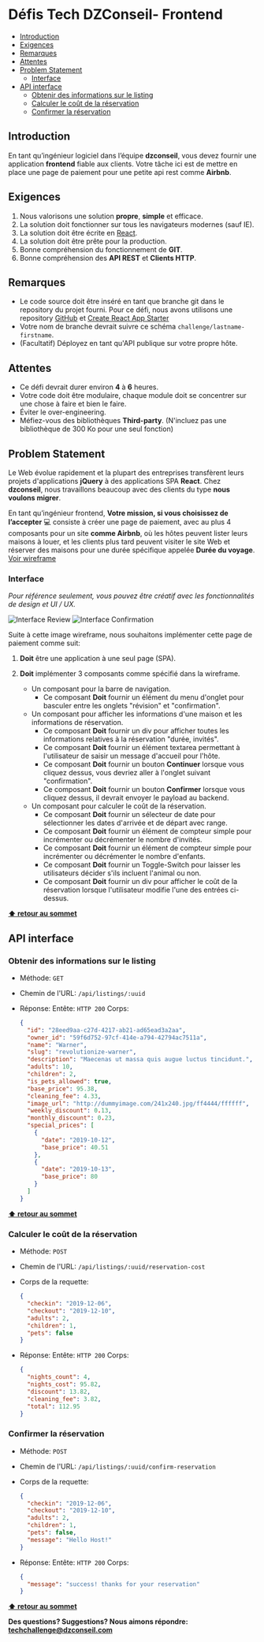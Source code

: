 # Défis Tech DZConseil- Frontend <!-- omit in toc -->

- [Introduction](#introduction)
- [Exigences](#exigences)
- [Remarques](#remarques)
- [Attentes](#attentes)
- [Problem Statement](#problem-statement)
  - [Interface](#interface)
- [API interface](#api-interface)
  - [Obtenir des informations sur le listing](#obtenir-des-informations-sur-le-listing)
  - [Calculer le coût de la réservation](#calculer-le-co%c3%bbt-de-la-r%c3%a9servation)
  - [Confirmer la réservation](#confirmer-la-r%c3%a9servation)

## Introduction

En tant qu’ingénieur logiciel dans l’équipe **dzconseil**, vous devez fournir une application **frontend** fiable aux clients.
Votre tâche ici est de mettre en place une page de paiement pour une petite api rest comme **Airbnb**.

## Exigences

1. Nous valorisons une solution **propre**, **simple** et efficace.
2. La solution doit fonctionner sur tous les navigateurs modernes (sauf IE).
3. La solution doit être écrite en [React](https://reactjs.org/).
4. La solution doit être prête pour la production.
5. Bonne compréhension du fonctionnement de **GIT**.
6. Bonne compréhension des **API REST** et **Clients HTTP**.

## Remarques

- Le code source doit être inséré en tant que branche git dans le repository du projet fourni. Pour ce défi, nous avons utilisons une repository [GitHub](https://github.com/dzconseil/frontend-challenge) et [Create React App Starter](https://github.com/facebook/create-react-app)
- Votre nom de branche devrait suivre ce schéma `challenge/lastname-firstname`.
- (Facultatif) Déployez en tant qu'API publique sur votre propre hôte.

## Attentes

- Ce défi devrait durer environ **4** à **6** heures.
- Votre code doit être modulaire, chaque module doit se concentrer sur une chose à faire et bien le faire.
- Éviter le over-engineering.
- Méfiez-vous des bibliothèques **Third-party**. (N'incluez pas une bibliothèque de 300 Ko pour une seul fonction)

## Problem Statement

Le Web évolue rapidement et la plupart des entreprises transfèrent leurs projets d'applications **jQuery** à des applications SPA **React**.
Chez **dzconseil**, nous travaillons beaucoup avec des clients du type **nous voulons migrer**.

En tant qu’ingénieur frontend, **Votre mission, si vous choisissez de l’accepter** 💻 consiste à créer une page de paiement,
avec au plus 4 composants pour un site **comme Airbnb**, où les hôtes peuvent lister leurs maisons à louer,
et les clients plus tard peuvent visiter le site Web et réserver des maisons pour une durée spécifique appelée **Durée du voyage**. [Voir wireframe](#interface)

### Interface

_Pour référence seulement, vous pouvez être créatif avec les fonctionnalités de design et UI / UX._

![Interface Review](../assets/review_tab.png)
![Interface Confirmation](../assets/confirmation_tab.png)

Suite à cette image wireframe, nous souhaitons implémenter cette page de paiement comme suit:

1. **Doit** être une application à une seul page (SPA).
2. **Doit** implémenter 3 composants comme spécifié dans la wireframe.

   - Un composant pour la barre de navigation.
     - Ce composant **Doit** fournir un élément du menu d'onglet pour basculer entre les onglets "révision" et "confirmation".
   - Un composant pour afficher les informations d'une maison et les informations de réservation.
     - Ce composant **Doit** fournir un div pour afficher toutes les informations relatives à la réservation "durée, invités".
     - Ce composant **Doit** fournir un élément textarea permettant à l'utilisateur de saisir un message d'accueil pour l'hôte.
     - Ce composant **Doit** fournir un bouton **Continuer** lorsque vous cliquez dessus, vous devriez aller à l'onglet suivant "confirmation".
     - Ce composant **Doit** fournir un bouton **Confirmer** lorsque vous cliquez dessus, il devrait envoyer le payload au backend.
   - Un composant pour calculer le coût de la réservation.
     - Ce composant **Doit** fournir un sélecteur de date pour sélectionner les dates d'arrivée et de départ avec range.
     - Ce composant **Doit** fournir un élément de compteur simple pour incrémenter ou décrémenter le nombre d'invités.
     - Ce composant **Doit** fournir un élément de compteur simple pour incrémenter ou décrémenter le nombre d'enfants.
     - Ce composant **Doit** fournir un Toggle-Switch pour laisser les utilisateurs décider s'ils incluent l'animal ou non.
     - Ce composant **Doit** fournir un div pour afficher le coût de la réservation lorsque l'utilisateur modifie l'une des entrées ci-dessus.

**[⬆ retour au sommet](#introduction)**

## API interface

### Obtenir des informations sur le listing

- Méthode: `GET`
- Chemin de l'URL: `/api/listings/:uuid`
- Réponse:
  Entête: `HTTP 200`
  Corps:

  ```json
  {
    "id": "28eed9aa-c27d-4217-ab21-ad65ead3a2aa",
    "owner_id": "59f6d752-97cf-414e-a794-42794ac7511a",
    "name": "Warner",
    "slug": "revolutionize-warner",
    "description": "Maecenas ut massa quis augue luctus tincidunt.",
    "adults": 10,
    "children": 2,
    "is_pets_allowed": true,
    "base_price": 95.38,
    "cleaning_fee": 4.33,
    "image_url": "http://dummyimage.com/241x240.jpg/ff4444/ffffff",
    "weekly_discount": 0.13,
    "monthly_discount": 0.23,
    "special_prices": [
      {
        "date": "2019-10-12",
        "base_price": 40.51
      },
      {
        "date": "2019-10-13",
        "base_price": 80
      }
    ]
  }
  ```

**[⬆ retour au sommet](#introduction)**

### Calculer le coût de la réservation

- Méthode: `POST`
- Chemin de l'URL: `/api/listings/:uuid/reservation-cost`

- Corps de la requette:

  ```json
  {
    "checkin": "2019-12-06",
    "checkout": "2019-12-10",
    "adults": 2,
    "children": 1,
    "pets": false
  }
  ```

- Réponse:
  Entête: `HTTP 200`
  Corps:

  ```json
  {
    "nights_count": 4,
    "nights_cost": 95.82,
    "discount": 13.82,
    "cleaning_fee": 3.82,
    "total": 112.95
  }
  ```

### Confirmer la réservation

- Méthode: `POST`
- Chemin de l'URL: `/api/listings/:uuid/confirm-reservation`

- Corps de la requette:

  ```json
  {
    "checkin": "2019-12-06",
    "checkout": "2019-12-10",
    "adults": 2,
    "children": 1,
    "pets": false,
    "message": "Hello Host!"
  }
  ```

- Réponse:
  Entête: `HTTP 200`
  Corps:

  ```json
  {
    "message": "success! thanks for your reservation"
  }
  ```

**[⬆ retour au sommet](#introduction)**

**Des questions? Suggestions? Nous aimons répondre: <techchallenge@dzconseil.com>**
